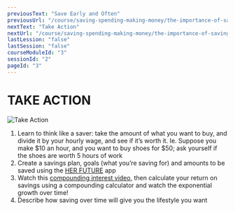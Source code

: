 ```yaml
---
previousText: "Save Early and Often"
previousUrl: "/course/saving-spending-making-money/the-importance-of-saving/save-early-and-often"
nextText: "Take Action"
nextUrl: "/course/saving-spending-making-money/the-importance-of-saving/discussion"
lastLession: "false"
lastSession: "false"
courseModuleId: "3"
sessionId: "2"
pageId: "3"
---
```



# TAKE ACTION
![Take Action](/assets/img/take-action.jpg)

1.	Learn to think like a saver: take the amount of what you want to buy, and divide it by your hourly wage, and see if it’s worth it. Ie. Suppose you make $10 an hour, and you want to buy shoes for $50; ask yourself if the shoes are worth 5 hours of work
2.	Create a savings plan, goals (what you’re saving for) and amounts to be saved using the <a target="_blank" href="herfuture://savings">HER FUTURE</a> app
3.	Watch this <a target="_blank" href="https://m.youtube.com/watch?v=lNK95khKvSk">compounding interest video</a>, then calculate your return on savings using a compounding calculator and watch the exponential growth over time!
4.	Describe how saving over time will give you the lifestyle you want